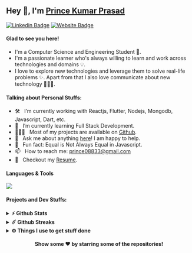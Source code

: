 ## Hey 👋, I'm [Prince Kumar Prasad](https://prince-63.github.io/prince-63)

[![Linkedin Badge](https://img.shields.io/badge/-LinkedIn-0e76a8?style=flat-square&logo=Linkedin&logoColor=white)](https://www.linkedin.com/in/prince63/)
[![Website Badge](https://img.shields.io/badge/Website-3b5998?style=flat-square&logo=google-chrome&logoColor=white)](https://princekumar.xyz)

#### Glad to see you here! &nbsp;

- I'm a Computer Science and Engineering Student 🧑.
- I'm a passionate learner who's always willing to learn and work across technologies and domains 💡.
- I love to explore new technologies and leverage them to solve real-life problems ✨. Apart from that I also love communicate about new technology 👨🏻‍💻.

#### Talking about Personal Stuffs:

- 🛠 &nbsp; I’m currently working with Reactjs, Flutter, Nodejs, Mongodb, Javascript, Dart, etc.
- 🚀 &nbsp; I’m currently learning Full Stack Development.
- 👨🏻‍💻 &nbsp; Most of my projects are available on [Github](https://github.com/prince-63).
- 💬 &nbsp; Ask me about anything [here](https://www.linkedin.com/in/prince63/)! I am happy to help.
- 👾 &nbsp; Fun fact: Equal is Not Always Equal in Javascript.
- 📫 &nbsp; How to reach me: prince08833@gmail.com
- 📝 &nbsp; Checkout my [Resume](<[https://drive.google.com/file/d/1rRcz95GEzskvz_kP-YRjeeqKqXQJerJ1/view](https://prince-63.github.io/bio/files/Resume.pdf)>).

#### Languages & Tools

<div align="left">      
  <img src="https://skillicons.dev/icons?i=c,cpp,java,dart,javascript,typescript,react,next,flutter,express,spring,mongodb,mysql,azure" />
</div>

#### Projects and Dev Stuffs:

<details>	
  <summary><b>⚡ Github Stats</b></summary>
  <br />
  <img height="180em" src="https://github-readme-stats.vercel.app/api?username=prince-63&show_icons=true&hide_border=true&&count_private=true&include_all_commits=true" />
  <br />
  <img height="180em" src="https://github-readme-stats.vercel.app/api/top-langs/?username=prince-63&exclude_repo=KNN-Image-Classification&show_icons=true&hide_border=true&layout=compact&langs_count=8"/>
</details>

<details>	
  <summary><b>☄️ Github Streaks</b></summary>
  <br />
  <img height="170em" src="https://github-readme-streak-stats.herokuapp.com/?user=prince-63&hide_border=true" />
</details>
 
<details>	
  <br />
  <summary><b>⚙️ Things I use to get stuff done</b></summary>
  	<ul>
  	    <li><b>OS:</b> Ubuntu 22.4 & Window 11</li>
	    <li><b>Laptop: </b> Asus (i5)</li>
  	    <li><b>Browser: </b> Microsoft Edge </li>
	    <li><b>Terminal: </b> ZSH: Oh My Zsh (PowerLevel10k)</li>
	    <li><b>Code Editor:</b> VSCode, Intelij - The best editor out there.</li>
	    <li><b>To Stay Updated:</b> Linkedin and GitHub.</li>
	    <br />
		</ul>	
</details>

<div align="center">

#### Show some ❤️ by starring some of the repositories!

</div>
